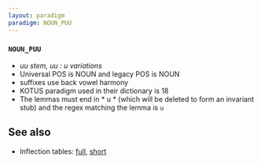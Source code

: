 ```yaml
---
layout: paradigm
paradigm: NOUN_PUU
---
```

### ` NOUN_PUU `

* _uu stem, uu : u variations_
* Universal POS is NOUN and legacy POS is NOUN
* suffixes use back vowel harmony
* KOTUS paradigm used in their dictionary is 18
* The lemmas must end in * u * (which will be deleted to form an invariant stub) and the regex matching the lemma is ` u `

## See also

* Inflection tables: [full](gen/P/puu.html), [short](gen/P/puu_wikt.html)

